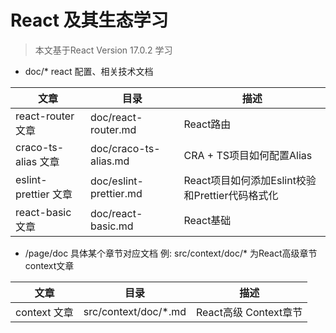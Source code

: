 # React 及其生态学习

> 本文基于React Version 17.0.2 学习

- doc/* react 配置、相关技术文档

|文章|目录|描述|
|-|-|-|
|react-router 文章|doc/react-router.md|React路由
|craco-ts-alias 文章|doc/craco-ts-alias.md|CRA + TS项目如何配置Alias
|eslint-prettier 文章|doc/eslint-prettier.md|React项目如何添加Eslint校验和Prettier代码格式化
|react-basic 文章|doc/react-basic.md|React基础

- /page/doc 具体某个章节对应文档 例: src/context/doc/* 为React高级章节context文章

|文章|目录|描述|
|-|-|-|
|context 文章| src/context/doc/*.md|React高级 Context章节